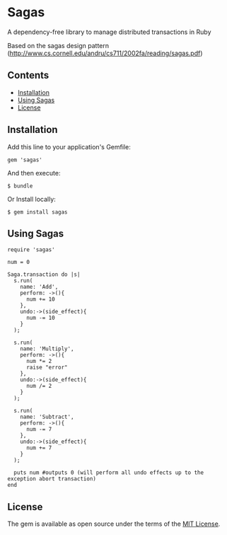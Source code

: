 # Sagas
A dependency-free library to manage distributed transactions in Ruby

Based on the sagas design pattern (http://www.cs.cornell.edu/andru/cs711/2002fa/reading/sagas.pdf)

## Contents

* [Installation](#installation)
* [Using Sagas](#using-sagas)
* [License](#license)


## Installation

Add this line to your application's Gemfile:
```
gem 'sagas'
```
And then execute:
```
$ bundle
```
Or Install locally:
```
$ gem install sagas
```

## Using Sagas
```
require 'sagas'

num = 0

Saga.transaction do |s|
  s.run(
    name: 'Add',
    perform: ->(){
      num += 10
    },
    undo:->(side_effect){
      num -= 10
    }
  );

  s.run(
    name: 'Multiply',
    perform: ->(){
      num *= 2
      raise "error"
    },
    undo:->(side_effect){
      num /= 2
    }
  );

  s.run(
    name: 'Subtract',
    perform: ->(){
      num -= 7
    },
    undo:->(side_effect){
      num += 7
    }
  );

  puts num #outputs 0 (will perform all undo effects up to the exception abort transaction) 
end

```

## License 
The gem is available as open source under the terms of the [MIT License](http://opensource.org/licenses/MIT).
